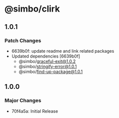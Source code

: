 # @simbo/clirk

## 1.0.1

### Patch Changes

- 6639b0f: update readme and link related packages
- Updated dependencies [6639b0f]
  - @simbo/graceful-exit@1.0.2
  - @simbo/stringify-error@1.0.1
  - @simbo/find-up-package@1.0.1

## 1.0.0

### Major Changes

- 70f4a5a: Initial Release
